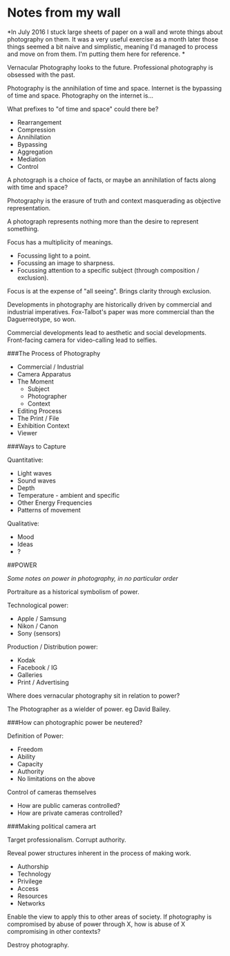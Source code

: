 # Notes from my wall

*In July 2016 I stuck large sheets of paper on a wall and wrote things about photography on them. It was a very useful exercise as a month later those things seemed a bit naive and simplistic, meaning I'd managed to process and move on from them. I'm putting them here for reference. *

Vernacular Photography looks to the future. Professional photography is obsessed with the past. 

Photography is the annihilation of time and space. Internet is the bypassing of time and space. Photography on the internet is...

What prefixes to "of time and space" could there be? 

- Rearrangement
- Compression
- Annihilation
- Bypassing
- Aggregation
- Mediation
- Control
 
A photograph is a choice of facts, or maybe an annihilation of facts along with time and space? 

Photography is the erasure of truth and context masquerading as objective representation. 

A photograph represents nothing more than the desire to represent something. 

Focus has a multiplicity of meanings.

- Focussing light to a point.
- Focussing an image to sharpness.
- Focussing attention to a specific subject (through composition / exclusion).

Focus is at the expense of "all seeing". Brings clarity through exclusion. 

Developments in photography are historically driven by commercial and industrial imperatives. Fox-Talbot's paper was more commercial than the Daguerreotype, so won. 

Commercial developments lead to aesthetic and social developments. Front-facing camera for video-calling lead to selfies. 

###The Process of Photography

- Commercial / Industrial 
- Camera Apparatus
- The Moment
	- Subject
	- Photographer
	- Context
- Editing Process
- The Print / File
- Exhibition Context
- Viewer

###Ways to Capture

Quantitative:

- Light waves
- Sound waves
- Depth
- Temperature - ambient and specific
- Other Energy Frequencies
- Patterns of movement

Qualitative:
- Mood
- Ideas
- ?
 
##POWER

*Some notes on power in photography, in no particular order*

Portraiture as a historical symbolism of power. 

Technological power:

- Apple / Samsung
- Nikon / Canon
- Sony (sensors)
 
Production / Distribution power:

- Kodak
- Facebook / IG
- Galleries
- Print / Advertising
 
Where does vernacular photography sit in relation to power? 

The Photographer as a wielder of power. eg David Bailey.

###How can photographic power be neutered?

Definition of Power:

- Freedom
- Ability
- Capacity
- Authority
- No limitations on the above
 
Control of cameras themselves

- How are public cameras controlled? 
- How are private cameras controlled? 
 

 
###Making political camera art

Target professionalism. Corrupt authority. 

Reveal power structures inherent in the process of making work.

- Authorship
- Technology
- Privilege
- Access
- Resources
- Networks
 
Enable the view to apply this to other areas of society. If photography is compromised by abuse of power through X, how is abuse of X compromising in other contexts?

Destroy photography. 